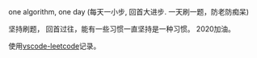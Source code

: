 one algorithm, one day (每天一小步, 回首大进步. 一天刷一题，防老防痴呆)

坚持刷题， 回首过往，能有一些习惯一直坚持是一种习惯。 2020加油。

使用[vscode-leetcode](https://github.com/jdneo/vscode-leetcode)记录。